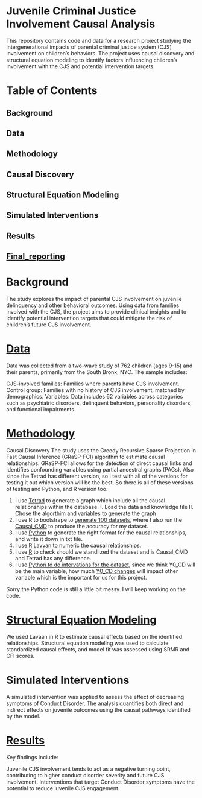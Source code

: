 # Juvenile Criminal Justice Involvement Causal Analysis
This repository contains code and data for a research project studying the intergenerational impacts of parental criminal justice system (CJS) involvement on children’s behaviors. The project uses causal discovery and structural equation modeling to identify factors influencing children’s involvement with the CJS and potential intervention targets.

# Table of Contents
## Background
## Data
## Methodology
## Causal Discovery
## Structural Equation Modeling
## Simulated Interventions
## Results
## [Final_reporting](https://drive.google.com/file/d/1y5kgZv0gUOj8djgkkQgtCayH816bdGLU/view?usp=sharing)

# Background
The study explores the impact of parental CJS involvement on juvenile delinquency and other behavioral outcomes. Using data from families involved with the CJS, the project aims to provide clinical insights and to identify potential intervention targets that could mitigate the risk of children’s future CJS involvement.

# [Data](https://github.com/Jonahhaha/Intervetion/tree/main/dataset)
Data was collected from a two-wave study of 762 children (ages 9-15) and their parents, primarily from the South Bronx, NYC. The sample includes:

CJS-involved families: Families where parents have CJS involvement.
Control group: Families with no history of CJS involvement, matched by demographics.
Variables: Data includes 62 variables across categories such as psychiatric disorders, delinquent behaviors, personality disorders, and functional impairments.

# [Methodology](https://github.com/Jonahhaha/Intervetion/tree/main/Testing_for_different_version_of_tetrad_and_different_algorthim)
Causal Discovery
The study uses the Greedy Recursive Sparse Projection in Fast Causal Inference (GRaSP-FCI) algorithm to estimate causal relationships. GRaSP-FCI allows for the detection of direct causal links and identifies confounding variables using partial ancestral graphs (PAGs). Also since the Tetrad has different version, so I test with all of the versions for testing it out which version will be the best. So there is all of these versions of testing and Python, and R version too. 

1. I use [Tetrad](https://github.com/cmu-phil/tetrad) to generate a graph which include all the causal relationships within the database.
I. Load the data and knowledge file
II. Chose the algorthim and variables to generate the graph
2. I use R to bootstrape to [generate 100 datasets](https://github.com/Jonahhaha/Intervetion/blob/main/Bootstrpe_Final_Result/bootstrap%20result%20final.xlsx), where I also run the [Causal_CMD](https://github.com/bd2kccd/causal-cmd) to produce the accuracy for my dataset.
3. I use [Python](https://github.com/Jonahhaha/Intervetion/blob/main/Bootstrpe_Final_Result/GET_THE_CASUAL_RELATIONSHIPS.ipynb) to generate the right format for the causal relationships, and write it down in txt file. 
4. I use [R Lavvan](https://github.com/Jonahhaha/Intervetion/blob/main/Final%20result%20copy/labforLavaan.Rmd) to numeric the causal relationships.
5. I use [R](https://github.com/Jonahhaha/Intervention_of_CJS/blob/main/Lavaan/CODE_labforLavaan.pdf) to check should we standlized the dataset and is Causal_CMD and Tetrad has any difference. 
6. I use [Python to do intervations for the dataset](https://github.com/Jonahhaha/Intervetion/blob/main/Lavaan/CODE_Lavaan%20Data%20Result.ipynb), since we think Y0_CD will be the main variable, how much [Y0_CD changes](https://github.com/Jonahhaha/Intervetion/blob/main/Fomal_Result_Summary/final_variable_change_output.txt) will impact other variable which is the important for us for this project. 

Sorry the Python code is still a little bit messy. I will keep working on the code. 

# [Structural Equation Modeling](https://github.com/Jonahhaha/Intervetion/tree/main/Bootstrpe_Final_Result)
We used Lavaan in R to estimate causal effects based on the identified relationships. Structural equation modeling was used to calculate standardized causal effects, and model fit was assessed using SRMR and CFI scores.

# Simulated Interventions
A simulated intervention was applied to assess the effect of decreasing symptoms of Conduct Disorder. The analysis quantifies both direct and indirect effects on juvenile outcomes using the causal pathways identified by the model.

# [Results](https://github.com/Jonahhaha/Intervetion/tree/main/Final%20result%20copy)
Key findings include:

Juvenile CJS involvement tends to act as a negative turning point, contributing to higher conduct disorder severity and future CJS involvement.
Interventions that target Conduct Disorder symptoms have the potential to reduce juvenile CJS engagement.

